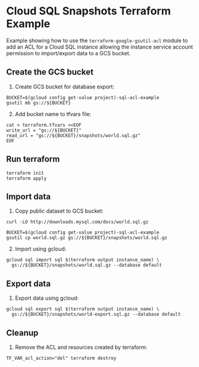 # Cloud SQL Snapshots Terraform Example

Example showing how to use the `terraform-google-gsutil-acl` module to add an ACL for a Cloud SQL instance allowing the instance service account permission to import/export data to a GCS bucket.

## Create the GCS bucket

1. Create GCS bucket for database export:

```
BUCKET=$(gcloud config get-value project)-sql-acl-example
gsutil mb gs://${BUCKET}
```

2. Add bucket name to tfvars file:

```
cat > terraform.tfvars <<EOF
write_url = "gs://${BUCKET}"
read_url = "gs://${BUCKET}/snapshots/world.sql.gz"
EOF

```

## Run terraform

```
terraform init
terraform apply
```

## Import data

1. Copy public dataset to GCS bucket:

```
curl -LO http://downloads.mysql.com/docs/world.sql.gz

BUCKET=$(gcloud config get-value project)-sql-acl-example
gsutil cp world.sql.gz gs://${BUCKET}/snapshots/world.sql.gz
```

2. Import using gcloud:

```
gcloud sql import sql $(terraform output instance_name) \
  gs://${BUCKET}/snapshots/world.sql.gz --database default
```

## Export data

1. Export data using gcloud:

```
gcloud sql export sql $(terraform output instance_name) \
  gs://${BUCKET}/snapshots/world-export.sql.gz --database default
```

## Cleanup

1. Remove the ACL and resources created by terraform:

```
TF_VAR_acl_action="del" terraform destroy
```